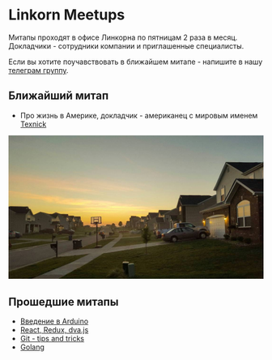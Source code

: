# Linkorn Meetups

Митапы проходят в офисе Линкорна по пятницам 2 раза в месяц. Докладчики - сотрудники компании и приглашенные специалисты.

Если вы хотите поучавствовать в ближайшем митапе - напишите в нашу [телеграм группу](https://t.me/linkornmeetups).

## Ближайший митап

* Про жизнь в Америке, докладчик - американец с мировым именем [Texnick](https://www.instagram.com/texnick/)

![Утро в Америке](img/america.jpg)

## Прошедшие митапы

* [Введение в Arduino](26-05-2017/README.md)
* [React, Redux, dva.js](15-05-2017/README.md)
* [Git - tips and tricks](28-04-2017/README.md)
* [Golang](14-04-2017/README.md)
